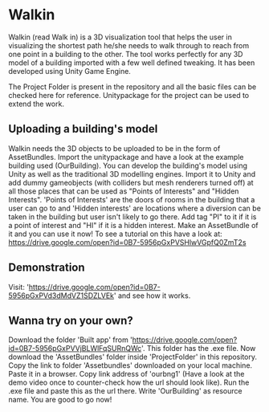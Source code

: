 # Walkin
Walkin (read Walk in) is a 3D visualization tool that helps the user in visualizing the shortest path he/she needs to walk through to reach from one point in a building to the other. The tool works perfectly for any 3D model of a building imported with a few well defined tweaking. It has been developed using Unity Game Engine.

The Project Folder is present in the repository and all the basic files can be checked here for reference. Unitypackage for the project can be used to extend the work.

## Uploading a building's model
Walkin needs the 3D objects to be uploaded to be in the form of AssetBundles. Import the unitypackage and have a look at the example building used (OurBuilding). You can develop the building's model using Unity as well as the traditional 3D modelling engines. Import it to Unity and add dummy gameobjects (with colliders but mesh renderers turned off) at all those places that can be used as "Points of Interests" and "Hidden Interests". 'Points of Interests' are the doors of rooms in the building that a user can go to and 'Hidden interests' are locations where a diversion can be taken in the building but user isn't likely to go there. Add tag "PI" to it if it is a point of interest and "HI" if it is a hidden interest. Make an AssetBundle of it and you can use it now!
To see a tutorial on this have a look at: https://drive.google.com/open?id=0B7-5956pGxPVSHlwVGpfQ0ZmT2s

## Demonstration
Visit: 'https://drive.google.com/open?id=0B7-5956pGxPVd3dMdVZ1SDZLVEk' and see how it works.

## Wanna try on your own?
Download the folder 'Built app' from 'https://drive.google.com/open?id=0B7-5956pGxPVVjBLWlFqSURnQWc'. This folder has the .exe file. Now download the 'AssetBundles' folder inside 'ProjectFolder' in this repository. Copy the link to folder 'Assetbundles' downloaded on your local machine. Paste it in a browser. Copy link address of 'ourbng1' (Have a look at the demo video once to counter-check how the url should look like). Run the .exe file and paste this as the url there. Write 'OurBuilding' as resource name. You are good to go now! 
